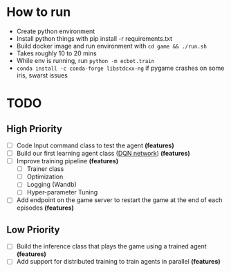 # How to run
- Create python environment
- Install python things with pip install -r requirements.txt
- Build docker image and run environment with `cd game && ./run.sh`
- Takes roughly 10 to 20 mins
- While env is running, run `python -m ecbot.train`
- `conda install -c conda-forge libstdcxx-ng` if pygame crashes on some iris, swarst issues


# TODO

## High Priority
- [ ] Code Input command class to test the agent **(features)**
- [ ] Build our first learning agent class ([DQN network](https://arxiv.org/pdf/1312.5602.pdf)) **(features)**
- [ ] Improve training pipeline **(features)**
    - [ ] Trainer class
    - [ ] Optimization
    - [ ] Logging (Wandb)
    - [ ] Hyper-parameter Tuning 
- [ ] Add endpoint on the game server to restart the game at the end of each episodes **(features)**

## Low Priority

- [ ] Build the inference class that plays the game using a trained agent **(features)**
- [ ] Add support for distributed training to train agents in parallel **(features)**